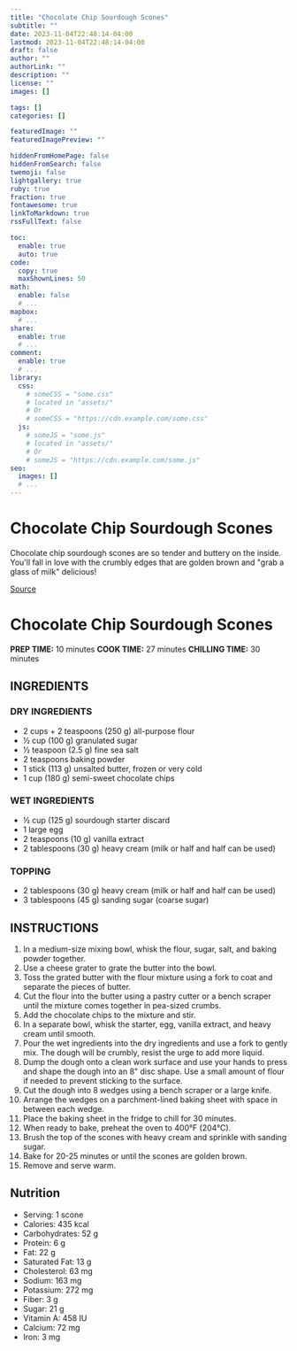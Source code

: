 ```yaml
---
title: "Chocolate Chip Sourdough Scones"
subtitle: ""
date: 2023-11-04T22:48:14-04:00
lastmod: 2023-11-04T22:48:14-04:00
draft: false
author: ""
authorLink: ""
description: ""
license: ""
images: []

tags: []
categories: []

featuredImage: ""
featuredImagePreview: ""

hiddenFromHomePage: false
hiddenFromSearch: false
twemoji: false
lightgallery: true
ruby: true
fraction: true
fontawesome: true
linkToMarkdown: true
rssFullText: false

toc:
  enable: true
  auto: true
code:
  copy: true
  maxShownLines: 50
math:
  enable: false
  # ...
mapbox:
  # ...
share:
  enable: true
  # ...
comment:
  enable: true
  # ...
library:
  css:
    # someCSS = "some.css"
    # located in "assets/"
    # Or
    # someCSS = "https://cdn.example.com/some.css"
  js:
    # someJS = "some.js"
    # located in "assets/"
    # Or
    # someJS = "https://cdn.example.com/some.js"
seo:
  images: []
  # ...
---
```


# Chocolate Chip Sourdough Scones

Chocolate chip sourdough scones are so tender and buttery on the inside. You'll fall in love with the crumbly edges that are golden brown and "grab a glass of milk" delicious!

[Source](https://littlespoonfarm.com/chocolate-chip-sourdough-scones-recipe/)

# Chocolate Chip Sourdough Scones

**PREP TIME:** 10 minutes
**COOK TIME:** 27 minutes
**CHILLING TIME:** 30 minutes

## INGREDIENTS

### DRY INGREDIENTS

- 2 cups + 2 teaspoons (250 g) all-purpose flour
- ½ cup (100 g) granulated sugar
- ½ teaspoon (2.5 g) fine sea salt
- 2 teaspoons baking powder
- 1 stick (113 g) unsalted butter, frozen or very cold
- 1 cup (180 g) semi-sweet chocolate chips

### WET INGREDIENTS

- ½ cup (125 g) sourdough starter discard
- 1 large egg
- 2 teaspoons (10 g) vanilla extract
- 2 tablespoons (30 g) heavy cream (milk or half and half can be used)

### TOPPING

- 2 tablespoons (30 g) heavy cream (milk or half and half can be used)
- 3 tablespoons (45 g) sanding sugar (coarse sugar)

## INSTRUCTIONS

1. In a medium-size mixing bowl, whisk the flour, sugar, salt, and baking powder together.
2. Use a cheese grater to grate the butter into the bowl.
3. Toss the grated butter with the flour mixture using a fork to coat and separate the pieces of butter.
4. Cut the flour into the butter using a pastry cutter or a bench scraper until the mixture comes together in pea-sized crumbs.
5. Add the chocolate chips to the mixture and stir.
6. In a separate bowl, whisk the starter, egg, vanilla extract, and heavy cream until smooth.
7. Pour the wet ingredients into the dry ingredients and use a fork to gently mix. The dough will be crumbly, resist the urge to add more liquid.
8. Dump the dough onto a clean work surface and use your hands to press and shape the dough into an 8" disc shape. Use a small amount of flour if needed to prevent sticking to the surface.
9. Cut the dough into 8 wedges using a bench scraper or a large knife.
10. Arrange the wedges on a parchment-lined baking sheet with space in between each wedge.
11. Place the baking sheet in the fridge to chill for 30 minutes.
12. When ready to bake, preheat the oven to 400°F (204°C).
13. Brush the top of the scones with heavy cream and sprinkle with sanding sugar.
14. Bake for 20-25 minutes or until the scones are golden brown.
15. Remove and serve warm.

## Nutrition

- Serving: 1 scone
- Calories: 435 kcal
- Carbohydrates: 52 g
- Protein: 6 g
- Fat: 22 g
- Saturated Fat: 13 g
- Cholesterol: 63 mg
- Sodium: 163 mg
- Potassium: 272 mg
- Fiber: 3 g
- Sugar: 21 g
- Vitamin A: 458 IU
- Calcium: 72 mg
- Iron: 3 mg
